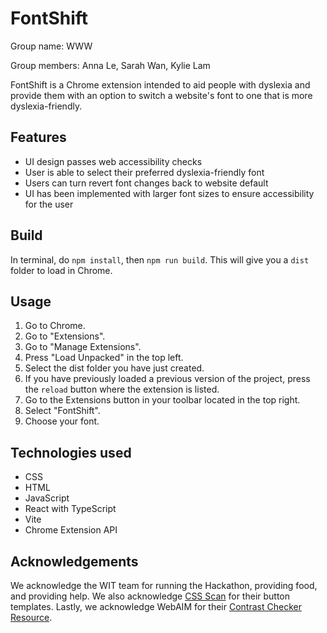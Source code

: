 # FontShift

Group name: WWW

Group members: Anna Le, Sarah Wan, Kylie Lam

FontShift is a Chrome extension intended to aid people with dyslexia and provide them with an option to switch a website's font to one that is more dyslexia-friendly.

## Features

- UI design passes web accessibility checks
- User is able to select their preferred dyslexia-friendly font
- Users can turn revert font changes back to website default
- UI has been implemented with larger font sizes to ensure accessibility for the user

## Build

In terminal, do `npm install`, then `npm run build`. This will give you a `dist` folder to load in Chrome.

## Usage

1. Go to Chrome.
2. Go to "Extensions".
3. Go to "Manage Extensions".
4. Press "Load Unpacked" in the top left.
5. Select the dist folder you have just created.
6. If you have previously loaded a previous version of the project, press the `reload` button where the extension is listed.
7. Go to the Extensions button in your toolbar located in the top right.
8. Select "FontShift".
9. Choose your font.

## Technologies used

- CSS
- HTML
- JavaScript
- React with TypeScript
- Vite
- Chrome Extension API

## Acknowledgements

We acknowledge the WIT team for running the Hackathon, providing food, and providing help. We also acknowledge [CSS Scan](https://getcssscan.com/css-buttons-examples) for their button templates. Lastly, we acknowledge WebAIM for their [Contrast Checker Resource](https://webaim.org/resources/contrastchecker/).
